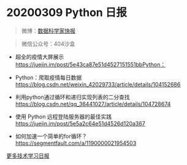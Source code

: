 # 20200309 Python 日报
> 微博：[数据科学家快报](https://www.weibo.com/wukehao)

> 微信公众号：404沙盒

- 超全的疫情大屏展示 https://juejin.im/post/5e43ca87e51d4527151551bbPython：

- Python：爬取疫情每日数据 https://blog.csdn.net/weixin_42029733/article/details/104152686

- 利用python通过循环和递归实现列表的二分查找 https://blog.csdn.net/qq_36441027/article/details/104728674

- 使用 Python 远程登陆服务器的最佳实践 https://juejin.im/post/5e5a2c64e51d4526d120a367

- 如何加速一个简单的for循环？ https://segmentfault.com/a/1190000021954503

[更多技术学习日报](https://github.com/KehaoWu/dailypython)